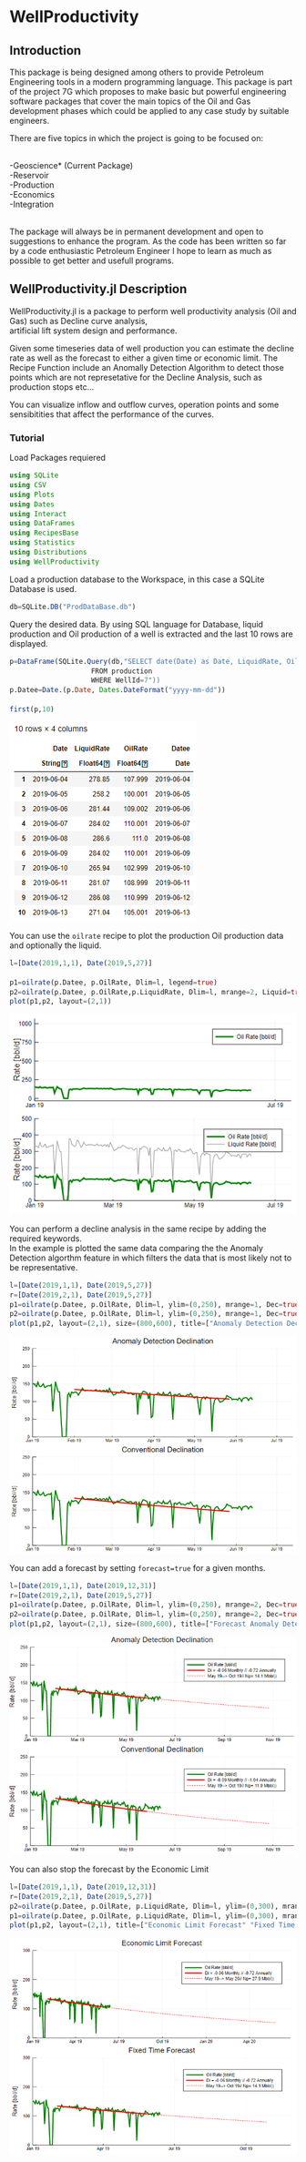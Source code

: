 # WellProductivity

## Introduction

This package is being designed among others to provide Petroleum Engineering tools in a modern programming language. This package is part of the project 7G which  proposes to make basic but powerful engineering software packages that cover the main topics of the Oil and Gas development phases which could be applied to any case study by suitable engineers.

There are five topics in which the project is going to be focused on:

<br>-Geoscience* (Current Package)
<br>-Reservoir
<br>-Production
<br>-Economics
<br>-Integration

<br> The package will always be in permanent development and open to suggestions to enhance the program. As the code has been written so far by a code enthusiastic Petroleum Engineer I hope to learn as much as possible to get better and usefull programs.

## WellProductivity.jl Description  
WellProductivity.jl is a package to perform well productivity analysis (Oil and Gas) such as Decline curve analysis,  
artificial lift system design and performance.

Given some timeseries data of well production you can estimate the decline rate as well as the forecast to either a given time or economic limit. The Recipe Function include an Anomally Detection Algorithm to detect those points which are not represetative for the Decline Analysis, such as production stops etc...

You can visualize inflow and outflow curves, operation points and some sensibitities that affect the performance of the curves.   

### Tutorial  

Load Packages requiered
```julia
using SQLite
using CSV
using Plots
using Dates
using Interact
using DataFrames
using RecipesBase
using Statistics
using Distributions
using WellProductivity
```  
Load a production database to the Workspace, in this case a SQLite Database is used.

```julia
db=SQLite.DB("ProdDataBase.db")
```

Query the desired data. By using SQL language for Database, liquid production and Oil production of a well is extracted and the last 10 rows are displayed.

```julia  
p=DataFrame(SQLite.Query(db,"SELECT date(Date) as Date, LiquidRate, OilRate
                    FROM production
                    WHERE WellId=7"))
p.Datee=Date.(p.Date, Dates.DateFormat("yyyy-mm-dd"))

first(p,10)
```
<img src="WellProductivity_EX1.PNG"><br>

You can use the ```oilrate``` recipe to plot the production Oil production data and optionally the liquid.

```julia
l=[Date(2019,1,1), Date(2019,5,27)]

p1=oilrate(p.Datee, p.OilRate, Dlim=l, legend=true)
p2=oilrate(p.Datee, p.OilRate,p.LiquidRate, Dlim=l, mrange=2, Liquid=true,legend=true, ylimit=(0,500))
plot(p1,p2, layout=(2,1))
```
<img src="WellProductivity_EX2.PNG"><br>

You can perform a decline analysis in the same recipe by adding the required keywords.  
In the example is plotted the same data comparing the the Anomaly Detection algorthm feature in which filters the data that is most likely not to be representative.  

```julia
l=[Date(2019,1,1), Date(2019,5,27)]
r=[Date(2019,2,1), Date(2019,5,27)]
p1=oilrate(p.Datee, p.OilRate, Dlim=l, ylim=(0,250), mrange=1, Dec=true, Drange=r, Ad=true)
p2=oilrate(p.Datee, p.OilRate, Dlim=l, ylim=(0,250), mrange=1, Dec=true, Drange=r, Ad=false )
plot(p1,p2, layout=(2,1), size=(800,600), title=["Anomaly Detection Declination" "Conventional Declination"])
```
<img src="WellProductivity_EX3.PNG"><br>

You can add a forecast by setting ```forecast=true``` for a given months.

```julia
l=[Date(2019,1,1), Date(2019,12,31)]
r=[Date(2019,2,1), Date(2019,5,27)]
p1=oilrate(p.Datee, p.OilRate, Dlim=l, ylim=(0,250), mrange=2, Dec=true, Drange=r,Forecast=true, Ad=true, Mforecast=5, legend=true)
p2=oilrate(p.Datee, p.OilRate, Dlim=l, ylim=(0,250), mrange=2, Dec=true, Drange=r,Forecast=true, Ad=false, legend=true,Mforecast=5)
plot(p1,p2, layout=(2,1), size=(800,600), title=["Forecast Anomaly Detection Declination" "Forecast Conventional Declination"])
```
<img src="WellProductivity_EX4.PNG"><br>

You can also stop the forecast by the Economic Limit

```julia
l=[Date(2019,1,1), Date(2019,12,31)]
r=[Date(2019,2,1), Date(2019,5,27)]
p2=oilrate(p.Datee, p.OilRate, p.LiquidRate, Dlim=l, ylim=(0,300), mrange=3, Dec=true, Drange=r,Forecast=true, Ad=true, legend=true, EconLimit=20)
p1=oilrate(p.Datee, p.OilRate, p.LiquidRate, Dlim=l, ylim=(0,300), mrange=3, Dec=true, Drange=r,Forecast=true, Ad=true, legend=true, Mforecast=12)
plot(p1,p2, layout=(2,1), title=["Economic Limit Forecast" "Fixed Time Forecast"])
```
<img src="WellProductivity_EX5.PNG"><br>
